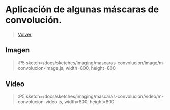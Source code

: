 # Aplicación de algunas máscaras de convolución.

> [Volver](/docs/workshops/imaging)

## Imagen
> :P5 sketch=/docs/sketches/imaging/mascaras-convolucion/image/m-convolucion-image.js, width=800, height=800
## Video
> :P5 sketch=/docs/sketches/imaging/mascaras-convolucion/video/m-convolucion-video.js, width=800, height=800